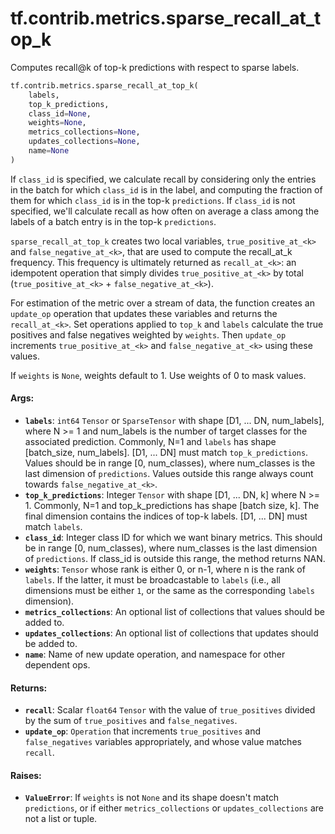 <div itemscope itemtype="http://developers.google.com/ReferenceObject">
<meta itemprop="name" content="tf.contrib.metrics.sparse_recall_at_top_k" />
<meta itemprop="path" content="Stable" />
</div>

# tf.contrib.metrics.sparse_recall_at_top_k

Computes recall@k of top-k predictions with respect to sparse labels.

``` python
tf.contrib.metrics.sparse_recall_at_top_k(
    labels,
    top_k_predictions,
    class_id=None,
    weights=None,
    metrics_collections=None,
    updates_collections=None,
    name=None
)
```

<!-- Placeholder for "Used in" -->

If `class_id` is specified, we calculate recall by considering only the
    entries in the batch for which `class_id` is in the label, and computing
    the fraction of them for which `class_id` is in the top-k `predictions`.
If `class_id` is not specified, we'll calculate recall as how often on
    average a class among the labels of a batch entry is in the top-k
    `predictions`.

`sparse_recall_at_top_k` creates two local variables, `true_positive_at_<k>`
and `false_negative_at_<k>`, that are used to compute the recall_at_k
frequency. This frequency is ultimately returned as `recall_at_<k>`: an
idempotent operation that simply divides `true_positive_at_<k>` by total
(`true_positive_at_<k>` + `false_negative_at_<k>`).

For estimation of the metric over a stream of data, the function creates an
`update_op` operation that updates these variables and returns the
`recall_at_<k>`. Set operations applied to `top_k` and `labels` calculate the
true positives and false negatives weighted by `weights`. Then `update_op`
increments `true_positive_at_<k>` and `false_negative_at_<k>` using these
values.

If `weights` is `None`, weights default to 1. Use weights of 0 to mask values.

#### Args:


* <b>`labels`</b>: `int64` `Tensor` or `SparseTensor` with shape [D1, ... DN,
  num_labels], where N >= 1 and num_labels is the number of target classes
  for the associated prediction. Commonly, N=1 and `labels` has shape
  [batch_size, num_labels]. [D1, ... DN] must match `top_k_predictions`.
  Values should be in range [0, num_classes), where num_classes is the last
  dimension of `predictions`. Values outside this range always count towards
  `false_negative_at_<k>`.
* <b>`top_k_predictions`</b>: Integer `Tensor` with shape [D1, ... DN, k] where N >= 1.
  Commonly, N=1 and top_k_predictions has shape [batch size, k]. The final
  dimension contains the indices of top-k labels. [D1, ... DN] must match
  `labels`.
* <b>`class_id`</b>: Integer class ID for which we want binary metrics. This should be
  in range [0, num_classes), where num_classes is the last dimension of
  `predictions`. If class_id is outside this range, the method returns NAN.
* <b>`weights`</b>: `Tensor` whose rank is either 0, or n-1, where n is the rank of
  `labels`. If the latter, it must be broadcastable to `labels` (i.e., all
  dimensions must be either `1`, or the same as the corresponding `labels`
  dimension).
* <b>`metrics_collections`</b>: An optional list of collections that values should be
  added to.
* <b>`updates_collections`</b>: An optional list of collections that updates should be
  added to.
* <b>`name`</b>: Name of new update operation, and namespace for other dependent ops.


#### Returns:


* <b>`recall`</b>: Scalar `float64` `Tensor` with the value of `true_positives` divided
  by the sum of `true_positives` and `false_negatives`.
* <b>`update_op`</b>: `Operation` that increments `true_positives` and
  `false_negatives` variables appropriately, and whose value matches
  `recall`.


#### Raises:


* <b>`ValueError`</b>: If `weights` is not `None` and its shape doesn't match
`predictions`, or if either `metrics_collections` or `updates_collections`
are not a list or tuple.